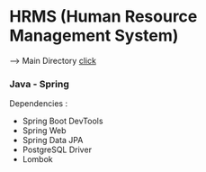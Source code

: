# HRMS (Human Resource Management System)
--> Main Directory <a href="https://github.com/karcan/HRMS.Java/tree/master/src/main/java/com/hrms/karcan"> click </a>

### Java - Spring
Dependencies : 
- Spring Boot DevTools
- Spring Web
- Spring Data JPA
- PostgreSQL Driver
- Lombok
